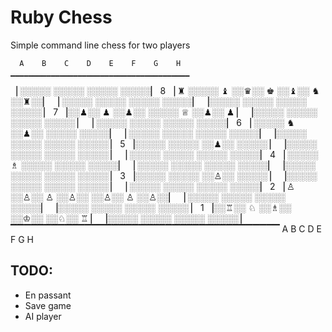 Ruby Chess
==========

Simple command line chess for two players

      A    B    C    D    E    F    G    H
    ▁▁▁▁▁▁▁▁▁▁▁▁▁▁▁▁▁▁▁▁▁▁▁▁▁▁▁▁▁▁▁▁▁▁▁▁▁▁▁▁
   ▕     ░░░░░     ░░░░░     ░░░░░     ░░░░░▏
 8 ▕  ♜  ░░░░░  ♝  ░░♛░░  ♚  ░░♝░░  ♞  ░░♜░░▏
   ▕     ░░░░░     ░░░░░     ░░░░░     ░░░░░▏
   ▕░░░░░     ░░░░░     ░░░░░     ░░░░░     ▏
 7 ▕░░♟░░  ♟  ░░♟░░     ░░░░░  ♕  ░░♟░░  ♟  ▏
   ▕░░░░░     ░░░░░     ░░░░░     ░░░░░     ▏
   ▕     ░░░░░     ░░░░░     ░░░░░     ░░░░░▏
 6 ▕     ░░░░░  ♞  ░░♟░░     ░░░░░     ░░░░░▏
   ▕     ░░░░░     ░░░░░     ░░░░░     ░░░░░▏
   ▕░░░░░     ░░░░░     ░░░░░     ░░░░░     ▏
 5 ▕░░░░░     ░░░░░     ░░♟░░     ░░░░░     ▏
   ▕░░░░░     ░░░░░     ░░░░░     ░░░░░     ▏
   ▕     ░░░░░     ░░░░░     ░░░░░     ░░░░░▏
 4 ▕     ░░░░░  ♗  ░░░░░     ░░░░░     ░░░░░▏
   ▕     ░░░░░     ░░░░░     ░░░░░     ░░░░░▏
   ▕░░░░░     ░░░░░     ░░░░░     ░░░░░     ▏
 3 ▕░░░░░     ░░░░░     ░░♙░░     ░░░░░     ▏
   ▕░░░░░     ░░░░░     ░░░░░     ░░░░░     ▏
   ▕     ░░░░░     ░░░░░     ░░░░░     ░░░░░▏
 2 ▕  ♙  ░░♙░░  ♙  ░░♙░░     ░░♙░░  ♙  ░░♙░░▏
   ▕     ░░░░░     ░░░░░     ░░░░░     ░░░░░▏
   ▕░░░░░     ░░░░░     ░░░░░     ░░░░░     ▏
 1 ▕░░♖░░  ♘  ░░♗░░     ░░♔░░     ░░♘░░  ♖  ▏
   ▕░░░░░     ░░░░░     ░░░░░     ░░░░░     ▏
    ▔▔▔▔▔▔▔▔▔▔▔▔▔▔▔▔▔▔▔▔▔▔▔▔▔▔▔▔▔▔▔▔▔▔▔▔▔▔▔▔
      A    B    C    D    E    F    G    H


TODO:
-----
* En passant
* Save game
* AI player